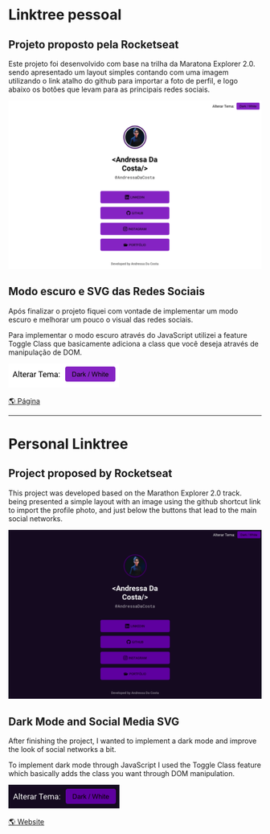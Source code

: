 <h1>Linktree pessoal</h1>
<h2>Projeto proposto pela Rocketseat</h2>
<p>Este projeto foi desenvolvido com base na trilha da Maratona Explorer 2.0. sendo apresentado um layout simples contando com uma imagem utilizando o link atalho do github para importar a foto de perfil, e logo abaixo os botões que levam para as principais redes sociais.</p>
<img src="img/readme-1.png" alt="imagem do corpo do site">

<h2>Modo escuro e SVG das Redes Sociais</h2>
<p>Após finalizar o projeto fiquei com vontade de implementar um modo escuro e melhorar um pouco o visual das redes sociais.</p>
<p>Para implementar o modo escuro através do JavaScript utilizei a feature Toggle Class que basicamente adiciona a class que você deseja através de manipulação de DOM.</p>
<img src="img/readme-lightmode.png" alt="imagem do botão modo claro">

[🌎 Página](https://andressadacosta.github.io/linktree-andressa/)

---

<h1>Personal Linktree</h1>
<h2>Project proposed by Rocketseat</h2>
<p>This project was developed based on the Marathon Explorer 2.0 track. being presented a simple layout with an image using the github shortcut link to import the profile photo, and just below the buttons that lead to the main social networks.</p>

<img src="img/readme-2.png" alt="imagem do corpo do site">
<h2>Dark Mode and Social Media SVG</h2>
<p>After finishing the project, I wanted to implement a dark mode and improve the look of social networks a bit.</p>
<p>To implement dark mode through JavaScript I used the Toggle Class feature which basically adds the class you want through DOM manipulation.</p>
<img src="img/readme-darkmode.png" alt="imagem do botão modo escuro">

[🌎 Website](https://andressadacosta.github.io/linktree-andressa/)
